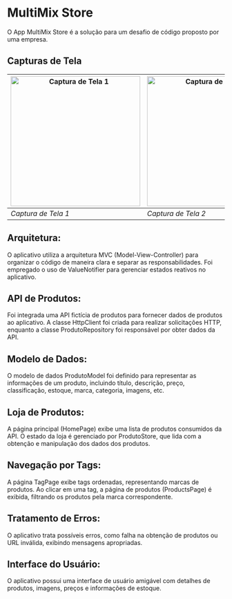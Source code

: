 # MultiMix Store

O App MultiMix Store é a solução para um desafio de código proposto por uma empresa.

## Capturas de Tela

| <img src="https://github.com/douglasmouralds/store-flutter/assets/142683965/452c956f-c2da-4684-8b5d-4eb297c63970" alt="Captura de Tela 1" width="300"> | <img src="https://github.com/douglasmouralds/store-flutter/assets/142683965/f2d3c61b-ad8c-470b-815a-35fc6e2f641a" alt="Captura de Tela 2" width="300"> | <img src="https://github.com/douglasmouralds/store-flutter/assets/142683965/12c2747f-aa18-4735-92dc-93327e99b8d7" alt="Captura de Tela 3" width="300"> |
| --- | --- | --- |
| *Captura de Tela 1* | *Captura de Tela 2* | *Captura de Tela 3* |

## Arquitetura:

O aplicativo utiliza a arquitetura MVC (Model-View-Controller) para organizar o código de maneira clara e separar as responsabilidades.
Foi empregado o uso de ValueNotifier para gerenciar estados reativos no aplicativo.

## API de Produtos:

Foi integrada uma API fictícia de produtos para fornecer dados de produtos ao aplicativo.
A classe HttpClient foi criada para realizar solicitações HTTP, enquanto a classe ProdutoRepository foi responsável por obter dados da API.

## Modelo de Dados:

O modelo de dados ProdutoModel foi definido para representar as informações de um produto, incluindo título, descrição, preço, classificação, estoque, marca, categoria, imagens, etc.

## Loja de Produtos:

A página principal (HomePage) exibe uma lista de produtos consumidos da API.
O estado da loja é gerenciado por ProdutoStore, que lida com a obtenção e manipulação dos dados dos produtos.

## Navegação por Tags:

A página TagPage exibe tags ordenadas, representando marcas de produtos.
Ao clicar em uma tag, a página de produtos (ProductsPage) é exibida, filtrando os produtos pela marca correspondente.

## Tratamento de Erros:

O aplicativo trata possíveis erros, como falha na obtenção de produtos ou URL inválida, exibindo mensagens apropriadas.

## Interface do Usuário:

O aplicativo possui uma interface de usuário amigável com detalhes de produtos, imagens, preços e informações de estoque.

